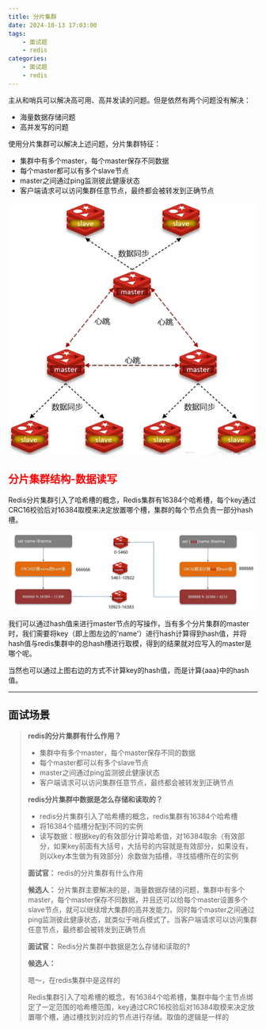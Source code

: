 ```yaml
---
title: 分片集群
date: 2024-10-13 17:03:00
tags:
    - 面试题
    - redis
categories:
    - 面试题
    - redis
---
```

主从和哨兵可以解决高可用、高并发读的问题。但是依然有两个问题没有解决：

+ 海量数据存储问题
+ 高并发写的问题

使用分片集群可以解决上述问题，分片集群特征：

+ 集群中有多个master，每个master保存不同数据
+ 每个master都可以有多个slave节点
+ master之间通过ping监测彼此健康状态
+ 客户端请求可以访问集群任意节点，最终都会被转发到正确节点

![](../../../images/面试题/redis/image_25.png)

## <font style="color:rgb(255, 0, 1);">分片集群结构-数据读写</font>
Redis分片集群引入了哈希槽的概念，Redis集群有16384个哈希槽，每个key通过CRC16校验后对16384取模来决定放置哪个槽，集群的每个节点负责一部分hash槽。

![](../../../images/面试题/redis/image_26.png)

我们可以通过hash值来进行master节点的写操作，当有多个分片集群的master时，我们需要将key（即上图左边的'name'）进行hash计算得到hash值，并将hash值与redis集群中的总hash槽进行取模，得到的结果就对应写入的master是哪个呢。

当然也可以通过上图右边的方式不计算key的hash值，而是计算{aaa}中的hash值。

--- 

## 面试场景
> **redis的分片集群有什么作用？**
> 
> + 集群中有多个master，每个master保存不同的数据
> + 每个master都可以有多个slave节点
> + master之间通过ping监测彼此健康状态
> + 客户端请求可以访问集群任意节点，最终都会被转发到正确节点
> 
> **redis分片集群中数据是怎么存储和读取的？**
> 
> + redis分片集群引入了哈希槽的概念，redis集群有16384个哈希槽
> + 将16384个插槽分配到不同的实例
> + 读写数据：根据key的有效部分计算哈希值，对16384取余（有效部分，如果key前面有大括号，大括号的内容就是有效部分，如果没有，则以key本生做为有效部分）余数做为插槽，寻找插槽所在的实例
> 
> 
> 
>
> **面试官：** redis的分片集群有什么作用
> 
> **候选人：** 分片集群主要解决的是，海量数据存储的问题，集群中有多个master，每个master保存不同数据，并且还可以给每个master设置多个slave节点，就可以继续增大集群的高并发能力。同时每个master之间通过ping监测彼此健康状态，就类似于哨兵模式了。当客户端请求可以访问集群任意节点，最终都会被转发到正确节点
> 
> **面试官：** Redis分片集群中数据是怎么存储和读取的?
> 
> **候选人：**
> 
> 嗯～，在redis集群中是这样的
> 
> Redis集群引入了哈希槽的概念，有16384个哈希槽，集群中每个主节点绑定了一定范围的哈希槽范围，key通过CRC16校验后对16384取模来决定放置哪个槽，通过槽找到对应的节点进行存储。取值的逻辑是一样的



